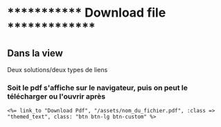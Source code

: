 # *********** Download file *************

<!-- ## Dans le controller concerné

	  def download_pdf
	    send_file(
	    	"#{Rails.root}/chemin/du/pdf/nom_du_fichier.pdf",
	    	type: "application/pdf"
	    	x_sendfile: true
	    	)  
	  end -->


## Dans la view

Deux solutions/deux types de liens

### Soit le pdf s'affiche sur le navigateur, puis on peut le télécharger ou l'ouvrir après

	<%= link_to "Download Pdf", "/assets/nom_du_fichier.pdf", :class => "themed_text", class: "btn btn-lg btn-custom" %>

<!-- ### Soit on peut cash télécharger le PDF ou l'ouvrir

	<%= link_to "Télécharger", download_pdf_path, :class => "themed_text", class: "btn btn-lg btn-custom" %>


## Dans routes.rb

Il est préférable de mettre en place une route pour l'affichage PDF ou téléchargement direct du PDF

	ex:  get 'download_pdf', to: "homes#download_pdf" -->

